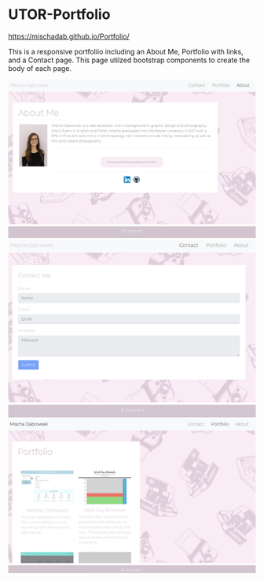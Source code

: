 # UTOR-Portfolio
https://mischadab.github.io/Portfolio/

This is a responsive portfoliio including an About Me, Portfolio with links, and a Contact page. This page utilzed bootstrap components to create the body of each page.

![AboutMe](Assets/AboutMe.png?raw=true)
![ContactMe](Assets/ContactMe.png?raw=true)
![Portfolio](Assets/Portfolio.png?raw=true)
